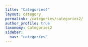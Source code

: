 ```yaml
---
title: "Categories4"
layout: category
permalink: /categories/categories2/
author_profile: true
taxonomy: Categories2
sidebar:
  nav: "categories"
---
```

